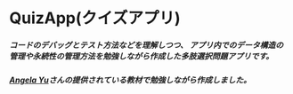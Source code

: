 # QuizApp(クイズアプリ)
##### コードのデバッグとテスト方法などを理解しつつ、 アプリ内でのデータ構造の管理や永続性の管理方法を勉強しながら作成した多肢選択問題アプリです。

##### [Angela Yu](https://www.udemy.com/course/ios-13-app-development-bootcamp/)さんの提供されている教材で勉強しながら作成しました。
